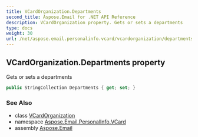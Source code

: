 ```yaml
---
title: VCardOrganization.Departments
second_title: Aspose.Email for .NET API Reference
description: VCardOrganization property. Gets or sets a departments
type: docs
weight: 30
url: /net/aspose.email.personalinfo.vcard/vcardorganization/departments/
---
```

## VCardOrganization.Departments property

Gets or sets a departments

```csharp
public StringCollection Departments { get; set; }
```

### See Also

* class [VCardOrganization](../)
* namespace [Aspose.Email.PersonalInfo.VCard](../../vcardorganization/)
* assembly [Aspose.Email](../../../)


